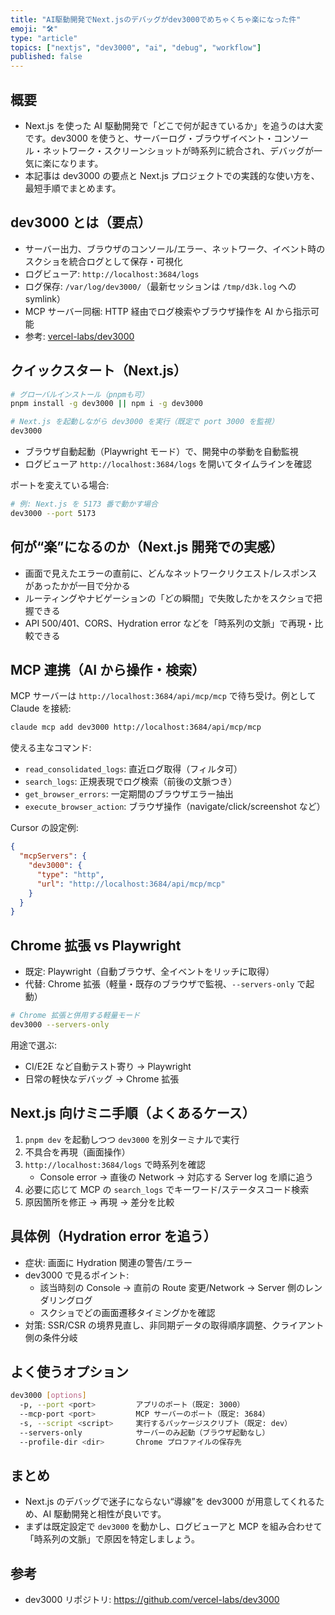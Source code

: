 ```yaml
---
title: "AI駆動開発でNext.jsのデバッグがdev3000でめちゃくちゃ楽になった件"
emoji: "🛠️"
type: "article"
topics: ["nextjs", "dev3000", "ai", "debug", "workflow"]
published: false
---
```


## 概要
- Next.js を使った AI 駆動開発で「どこで何が起きているか」を追うのは大変です。dev3000 を使うと、サーバーログ・ブラウザイベント・コンソール・ネットワーク・スクリーンショットが時系列に統合され、デバッグが一気に楽になります。
- 本記事は dev3000 の要点と Next.js プロジェクトでの実践的な使い方を、最短手順でまとめます。

## dev3000 とは（要点）
- サーバー出力、ブラウザのコンソール/エラー、ネットワーク、イベント時のスクショを統合ログとして保存・可視化
- ログビューア: `http://localhost:3684/logs`
- ログ保存: `/var/log/dev3000/`（最新セッションは `/tmp/d3k.log` への symlink）
- MCP サーバー同梱: HTTP 経由でログ検索やブラウザ操作を AI から指示可能
- 参考: [vercel-labs/dev3000](https://github.com/vercel-labs/dev3000)

## クイックスタート（Next.js）
```bash
# グローバルインストール（pnpmも可）
pnpm install -g dev3000 || npm i -g dev3000

# Next.js を起動しながら dev3000 を実行（既定で port 3000 を監視）
dev3000
```
- ブラウザ自動起動（Playwright モード）で、開発中の挙動を自動監視
- ログビューア `http://localhost:3684/logs` を開いてタイムラインを確認

ポートを変えている場合:
```bash
# 例: Next.js を 5173 番で動かす場合
dev3000 --port 5173
```

## 何が“楽”になるのか（Next.js 開発での実感）
- 画面で見えたエラーの直前に、どんなネットワークリクエスト/レスポンスがあったかが一目で分かる
- ルーティングやナビゲーションの「どの瞬間」で失敗したかをスクショで把握できる
- API 500/401、CORS、Hydration error などを「時系列の文脈」で再現・比較できる

## MCP 連携（AI から操作・検索）
MCP サーバーは `http://localhost:3684/api/mcp/mcp` で待ち受け。例として Claude を接続:
```bash
claude mcp add dev3000 http://localhost:3684/api/mcp/mcp
```
使える主なコマンド:
- `read_consolidated_logs`: 直近ログ取得（フィルタ可）
- `search_logs`: 正規表現でログ検索（前後の文脈つき）
- `get_browser_errors`: 一定期間のブラウザエラー抽出
- `execute_browser_action`: ブラウザ操作（navigate/click/screenshot など）

Cursor の設定例:
```json
{
  "mcpServers": {
    "dev3000": {
      "type": "http",
      "url": "http://localhost:3684/api/mcp/mcp"
    }
  }
}
```

## Chrome 拡張 vs Playwright
- 既定: Playwright（自動ブラウザ、全イベントをリッチに取得）
- 代替: Chrome 拡張（軽量・既存のブラウザで監視、`--servers-only` で起動）
```bash
# Chrome 拡張と併用する軽量モード
dev3000 --servers-only
```
用途で選ぶ:
- CI/E2E など自動テスト寄り → Playwright
- 日常の軽快なデバッグ → Chrome 拡張

## Next.js 向けミニ手順（よくあるケース）
1. `pnpm dev` を起動しつつ `dev3000` を別ターミナルで実行
2. 不具合を再現（画面操作）
3. `http://localhost:3684/logs` で時系列を確認
   - Console error → 直後の Network → 対応する Server log を順に追う
4. 必要に応じて MCP の `search_logs` でキーワード/ステータスコード検索
5. 原因箇所を修正 → 再現 → 差分を比較

## 具体例（Hydration error を追う）
- 症状: 画面に Hydration 関連の警告/エラー
- dev3000 で見るポイント:
  - 該当時刻の Console → 直前の Route 変更/Network → Server 側のレンダリングログ
  - スクショでどの画面遷移タイミングかを確認
- 対策: SSR/CSR の境界見直し、非同期データの取得順序調整、クライアント側の条件分岐

## よく使うオプション
```bash
dev3000 [options]
  -p, --port <port>         アプリのポート（既定: 3000）
  --mcp-port <port>         MCP サーバーのポート（既定: 3684）
  -s, --script <script>     実行するパッケージスクリプト（既定: dev）
  --servers-only            サーバーのみ起動（ブラウザ起動なし）
  --profile-dir <dir>       Chrome プロファイルの保存先
```

## まとめ
- Next.js のデバッグで迷子にならない“導線”を dev3000 が用意してくれるため、AI 駆動開発と相性が良いです。
- まずは既定設定で `dev3000` を動かし、ログビューアと MCP を組み合わせて「時系列の文脈」で原因を特定しましょう。

## 参考
- dev3000 リポジトリ: https://github.com/vercel-labs/dev3000
